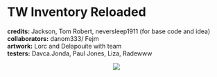 # TW Inventory Reloaded

<b> credits: </b> Jackson, Tom Robert, neversleep1911 (for base code and idea)<br>
<b> collaborators:</b> danom333/ Fejm<br>
<b> artwork:</b> Lorc and Delapouite with team<br>
<b> testers:</b> Davca.Jonda, Paul Jones, Liza, Radewww<br>

<p align="center">
<img src="https://jamzask.github.io/TWInventoryReloaded/menu/twir_biglogo.png">
</p>


